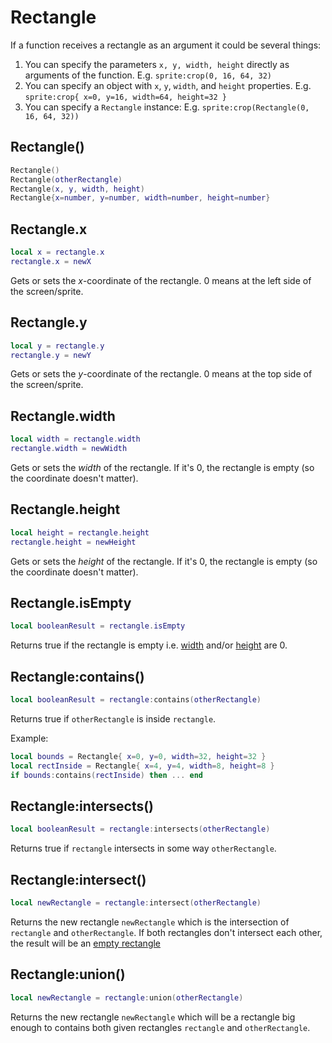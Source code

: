 # Rectangle

If a function receives a rectangle as an argument it could be several
things:

1. You can specify the parameters `x, y, width, height` directly as
   arguments of the function.
   E.g. `sprite:crop(0, 16, 64, 32)`
1. You can specify an object with `x`, `y`, `width`, and `height` properties.
   E.g. `sprite:crop{ x=0, y=16, width=64, height=32 }`
1. You can specify a `Rectangle` instance:
   E.g. `sprite:crop(Rectangle(0, 16, 64, 32))`

## Rectangle()

```lua
Rectangle()
Rectangle(otherRectangle)
Rectangle(x, y, width, height)
Rectangle{x=number, y=number, width=number, height=number}
```

## Rectangle.x

```lua
local x = rectangle.x
rectangle.x = newX
```

Gets or sets the *x*-coordinate of the rectangle. 0 means at the left
side of the screen/sprite.

## Rectangle.y

```lua
local y = rectangle.y
rectangle.y = newY
```

Gets or sets the *y*-coordinate of the rectangle. 0 means at the top side
of the screen/sprite.

## Rectangle.width

```lua
local width = rectangle.width
rectangle.width = newWidth
```

Gets or sets the *width* of the rectangle. If it's 0, the rectangle is
empty (so the coordinate doesn't matter).

## Rectangle.height

```lua
local height = rectangle.height
rectangle.height = newHeight
```

Gets or sets the *height* of the rectangle. If it's 0, the rectangle is
empty (so the coordinate doesn't matter).

## Rectangle.isEmpty

```lua
local booleanResult = rectangle.isEmpty
```

Returns true if the rectangle is empty i.e. [width](#rectanglewidth)
and/or [height](#rectangleheight) are 0.

## Rectangle:contains()

```lua
local booleanResult = rectangle:contains(otherRectangle)
```

Returns true if `otherRectangle` is inside `rectangle`.

Example:

```lua
local bounds = Rectangle{ x=0, y=0, width=32, height=32 }
local rectInside = Rectangle{ x=4, y=4, width=8, height=8 }
if bounds:contains(rectInside) then ... end
```

## Rectangle:intersects()

```lua
local booleanResult = rectangle:intersects(otherRectangle)
```

Returns true if `rectangle` intersects in some way `otherRectangle`.

## Rectangle:intersect()

```lua
local newRectangle = rectangle:intersect(otherRectangle)
```

Returns the new rectangle `newRectangle` which is the intersection of
`rectangle` and `otherRectangle`. If both rectangles don't intersect each other, the result will be an [empty rectangle](#rectangleisempty)

## Rectangle:union()

```lua
local newRectangle = rectangle:union(otherRectangle)
```

Returns the new rectangle `newRectangle` which will be a rectangle big
enough to contains both given rectangles `rectangle` and
`otherRectangle`.

